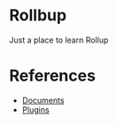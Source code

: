 # Rollbup
Just a place to learn Rollup

# References
- [Documents](https://rollupjs.org/)
- [Plugins](https://github.com/rollup/awesome)

